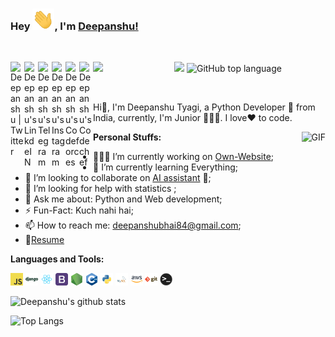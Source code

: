 ### Hey <img alt="GIF" src="https://raw.githubusercontent.com/Brillianttyagi/Brillianttyagi/master/hand.gif" width=35 />, I'm [Deepanshu!](https://deepu84.github.io/portfolio/index.html) 

<br/>

![](https://visitor-badge.glitch.me/badge?page_id=brillianttyagi.brillianttyagi)
![GitHub top language](https://img.shields.io/github/languages/top/brillianttyagi/Brilliant-_assistant?style=plastic)
<a href="https://twitter.com/imaprogramr">
  <img align="left" alt="Deepanshu | Twitter" width="22px" src="https://cdn.jsdelivr.net/npm/simple-icons@v3/icons/twitter.svg" />
</a>
<a href="https://www.linkedin.com/in/deepanshu-tyagi-355855198/">
  <img align="left" alt="Deepanshu's LinkdeIN" width="22px" src="https://cdn.jsdelivr.net/npm/simple-icons@v3/icons/linkedin.svg" />
</a>
<a href="https://t.me/brillianttyagi">
  <img align="left" alt="Deepanshu's Telegram" width="22px" src="https://cdn.jsdelivr.net/npm/simple-icons@v3/icons/telegram.svg" />
</a>
<a href="https://www.instagram.com/ttyagi_boy84/">
  <img align="left" alt="Deepanshu's Instagram" width="22px" src="https://cdn.jsdelivr.net/npm/simple-icons@v3/icons/instagram.svg" />
</a>
<a href="https://codeforces.com/profile/Brillianttyagi">
  <img align="left" alt="Deepanshu's Codeforces" width="22px" src="https://cdn.jsdelivr.net/npm/simple-icons@v3/icons/codeforces.svg" />
</a>
<a href="https://www.codechef.com/users/yesimaprogramr">
  <img align="left" alt="Deepanshu's Codechef" width="22px" src="https://cdn.jsdelivr.net/npm/simple-icons@v3/icons/codechef.svg" />
</a>
<img width=130px align="left" src="https://github.com/ellerbrock/open-source-badges/blob/master/badges/open-source-v1/open-source-150x25.png?raw=true" />

<br />



Hi👋, I'm Deepanshu Tyagi, a Python Developer 🚀 from India, currently, I'm Junior 🙍🏽‍♂️. I love❤️ to code.

  <img align="right" alt="GIF" src="https://media.giphy.com/media/ZVik7pBtu9dNS/giphy.gif" />
  
**Personal Stuffs:**

- 👨🏽‍💻 I’m currently working on [Own-Website](http://www.programmerspot.ninja/);
- 🌱 I’m currently learning Everything; 
- 👯 I’m looking to collaborate on [AI assistant]() 🤝;
- 🤔 I’m looking for help with statistics ;
- 💬 Ask me about: Python and Web development;
- ⚡️ Fun-Fact: Kuch nahi hai;
- 📫 How to reach me: deepanshubhai84@gmail.com;
- 📝[Resume]()

**Languages and Tools:**  

<code><img height="20" src="https://raw.githubusercontent.com/github/explore/80688e429a7d4ef2fca1e82350fe8e3517d3494d/topics/javascript/javascript.png"></code>
<code><img height="20" src="https://raw.githubusercontent.com/github/explore/80688e429a7d4ef2fca1e82350fe8e3517d3494d/topics/django/django.png"></code>
<code><img height="20" src="https://raw.githubusercontent.com/github/explore/80688e429a7d4ef2fca1e82350fe8e3517d3494d/topics/react/react.png"></code>
<code><img height="20" src="https://raw.githubusercontent.com/github/explore/5c058a388828bb5fde0bcafd4bc867b5bb3f26f3/topics/bootstrap/bootstrap.png"></code>
<code><img height="20" src="https://raw.githubusercontent.com/github/explore/80688e429a7d4ef2fca1e82350fe8e3517d3494d/topics/nodejs/nodejs.png"></code>
<code><img height="20" src="https://raw.githubusercontent.com/github/explore/80688e429a7d4ef2fca1e82350fe8e3517d3494d/topics/cpp/cpp.png"></code>
<code><img height="20" src="https://raw.githubusercontent.com/github/explore/80688e429a7d4ef2fca1e82350fe8e3517d3494d/topics/python/python.png"></code>
<code><img height="20" src="https://raw.githubusercontent.com/github/explore/80688e429a7d4ef2fca1e82350fe8e3517d3494d/topics/mysql/mysql.png"></code>
<code><img height="20" src="https://raw.githubusercontent.com/github/explore/80688e429a7d4ef2fca1e82350fe8e3517d3494d/topics/aws/aws.png"></code>
<code><img height="20" src="https://raw.githubusercontent.com/github/explore/80688e429a7d4ef2fca1e82350fe8e3517d3494d/topics/git/git.png"></code>
<code><img height="20" src="https://raw.githubusercontent.com/github/explore/80688e429a7d4ef2fca1e82350fe8e3517d3494d/topics/terminal/terminal.png"></code>

![Deepanshu's github stats](https://github-readme-stats.vercel.app/api?username=brillianttyagi)

![Top Langs](https://github-readme-stats.vercel.app/api/top-langs/?username=brillianttyagi )

